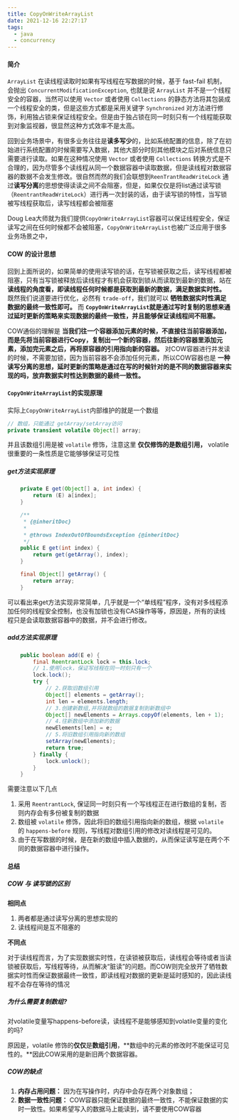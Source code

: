 ```yaml
---
title: CopyOnWriteArrayList
date: 2021-12-16 22:27:17
tags:
  - java
  - concurrency	
---
```


#### 简介

`ArrayList` 在读线程读取时如果有写线程在写数据的时候，基于 fast-fail 机制，会抛出 `ConcurrentModificationException`, 也就是说 `ArrayList` 并不是一个线程安全的容器，当然可以使用 `Vector` 或者使用 `Collections` 的静态方法将其包装成一个线程安全的类，但是这些方式都是采用关键字 `Synchronized` 对方法进行修饰，利用独占锁来保证线程安全。但是由于独占锁在同一时刻只有一个线程能获取到对象监视器，很显然这种方式效率不是太高。

回到业务场景中，有很多业务往往是**读多写少**的，比如系统配置的信息，除了在初始进行系统配置的时候需要写入数据，其他大部分时刻其他模块之后对系统信息只需要进行读取。如果在这种情况使用  `Vector` 或者使用 `Collections` 转换方式是不合理的，因为尽管多个读线程从同一个数据容器中读取数据，但是读线程对数据容器的数据不会发生修改。很自然而然的我们会联想到`ReenTrantReadWriteLock` 通过**读写分离**的思想使得读读之间不会阻塞，但是，如果仅仅是将list通过读写锁（`ReentrantReadWriteLock`）进行再一次封装的话，由于读写锁的特性，当写锁被写线程获取后，读写线程都会被阻塞

Doug Lea大师就为我们提供`CopyOnWriteArrayList`容器可以保证线程安全，保证读写之间在任何时候都不会被阻塞，`CopyOnWriteArrayList`也被广泛应用于很多业务场景之中，



#### COW 的设计思想

回到上面所说的，如果简单的使用读写锁的话，在写锁被获取之后，读写线程都被阻塞，只有当写锁被释放后读线程才有机会获取到锁从而读取到最新的数据，站在 **读线程的角度看，即读线程任何时候都是获取到最新的数据，满足数据实时性。** 既然我们说道要进行优化，必然有 `trade-off`，我们就可以 **牺牲数据实时性满足数据的最终一致性即可。** 而 **`CopyOnWriteArrayList`就是通过写时复制的思想来通过延时更新的策略来实现数据的最终一致性，并且能够保证读线程间不阻塞。**

COW通俗的理解是 **当我们往一个容器添加元素的时候，不直接往当前容器添加，而是先将当前容器进行Copy，复制出一个新的容器，然后往新的容器里添加元素，添加完元素之后，再将原容器的引用指向新的容器。** 对COW容器进行并发读的时候，不需要加锁，因为当前容器不会添加任何元素，所以COW容器也是 **一种读写分离的思想，延时更新的策略是通过在写的时候针对的是不同的数据容器来实现的吗，放弃数据实时性达到数据的最终一致性。**



#### `CopyOnWriteArrayList`的实现原理

实际上`CopyOnWriteArrayList`内部维护的就是一个数组

```java
// 数组，只能通过 getArray/setArray访问
private transient volatile Object[] array;
```

并且该数组引用是被 `volatile` 修饰，注意这里 **仅仅修饰的是数组引用，** volatile很重要的一条性质是它能够够保证可见性



##### get方法实现原理

```java
    private E get(Object[] a, int index) {
        return (E) a[index];
    }

    /**
     * {@inheritDoc}
     *
     * @throws IndexOutOfBoundsException {@inheritDoc}
     */
    public E get(int index) {
        return get(getArray(), index);
    }

    final Object[] getArray() {
        return array;
    }
```

可以看出来get方法实现非常简单，几乎就是一个“单线程”程序，没有对多线程添加任何的线程安全控制，也没有加锁也没有CAS操作等等，原因是，所有的读线程只是会读取数据容器中的数据，并不会进行修改。



##### add方法实现原理

```java
	public boolean add(E e) {
        final ReentrantLock lock = this.lock;
        // 1.使用lock，保证写线程在同一时刻只有一个
        lock.lock();
        try {
            // 2.获取旧数组引用
            Object[] elements = getArray();
            int len = elements.length;
            // 3.创建新数组,并将就数组的数据复制到新数组中
            Object[] newElements = Arrays.copyOf(elements, len + 1);
            // 4.往新数组中添加新的数据
            newElements[len] = e;
            // 5.将旧数组引用指向新的数组
            setArray(newElements);
            return true;
        } finally {
            lock.unlock();
        }
    }
```

需要注意以下几点

1. 采用 `ReentrantLock`, 保证同一时刻只有一个写线程正在进行数组的复制，否则内存会有多份被复制的数据
2. 数组被 `volatile` 修饰，因此将旧的数组引用指向新的数组，根据 `volatile` 的 `happens-before` 规则，写线程对数组引用的修改对读线程是可见的。
3. 由于在写数据的时候，是在新的数组中插入数据的，从而保证读写是在两个不同的数据容器中进行操作。



#### 总结

##### COW 与 读写锁的区别

**相同点**

1. 两者都是通过读写分离的思想实现的
2. 读线程间是互不阻塞的

**不同点**

​	对于读线程而言，为了实现数据实时性，在读锁被获取后，读线程会等待或者当读锁被获取后，写线程等待，从而解决“脏读”的问题。而COW则完全放开了牺牲数据实时性而保证数据最终一致性，即读线程对数据的更新是延时感知的，因此读线程不会存在等待的情况



##### 为什么需要复制数组?

对volatile变量写happens-before读，读线程不是能够感知到volatile变量的变化的吗?

原因是，volatile 修饰的**仅仅**是**数组引用**，**数组中的元素的修改时不能保证可见性的。**因此COW采用的是新旧两个数据容器。



##### COW的缺点

1. **内存占用问题：** 因为在写操作时，内存中会存在两个对象数组；
2. **数据一致性问题：** COW容器只能保证数据的最终一致性，不能保证数据的实时一致性。如果希望写入的数据马上能读到，请不要使用COW容器
